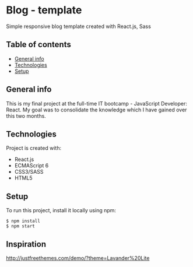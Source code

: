 # Blog - template
Simple responsive blog template created with React.js, Sass
## Table of contents
* [General info](#general-info)
* [Technologies](#technologies)
* [Setup](#setup)
## General info
This is my final project at the full-time IT bootcamp - JavaScript Developer: React. My goal was to consolidate the knowledge which I have gained over this two months.
## Technologies
Project is created with:
* React.js
* ECMAScript 6
* CSS3/SASS
* HTML5
## Setup
To run this project, install it locally using npm:

```
$ npm install
$ npm start
```
## Inspiration
http://justfreethemes.com/demo/?theme=Lavander%20Lite